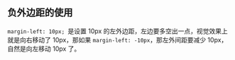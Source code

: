 
## 负外边距的使用
`margin-left: 10px; `是设置 10px 的左外边距，左边要多空出一点，视觉效果上就是向右移动了 10px，那如果 `margin-left: -10px`，那左外间距要减少 10px，自然是向左移动 10px 了。